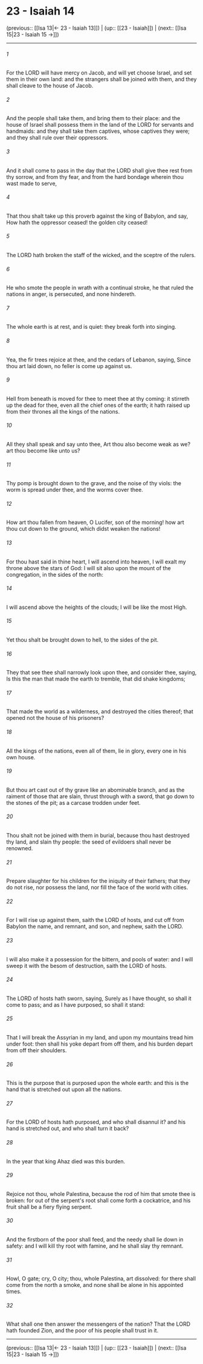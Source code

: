 # 23 - Isaiah 14

(previous:: [[Isa 13|← 23 - Isaiah 13]]) | (up:: [[23 - Isaiah]]) | (next:: [[Isa 15|23 - Isaiah 15 →]])

***


###### 1 
For the LORD will have mercy on Jacob, and will yet choose Israel, and set them in their own land: and the strangers shall be joined with them, and they shall cleave to the house of Jacob. 

###### 2 
And the people shall take them, and bring them to their place: and the house of Israel shall possess them in the land of the LORD for servants and handmaids: and they shall take them captives, whose captives they were; and they shall rule over their oppressors. 

###### 3 
And it shall come to pass in the day that the LORD shall give thee rest from thy sorrow, and from thy fear, and from the hard bondage wherein thou wast made to serve, 

###### 4 
That thou shalt take up this proverb against the king of Babylon, and say, How hath the oppressor ceased! the golden city ceased! 

###### 5 
The LORD hath broken the staff of the wicked, and the sceptre of the rulers. 

###### 6 
He who smote the people in wrath with a continual stroke, he that ruled the nations in anger, is persecuted, and none hindereth. 

###### 7 
The whole earth is at rest, and is quiet: they break forth into singing. 

###### 8 
Yea, the fir trees rejoice at thee, and the cedars of Lebanon, saying, Since thou art laid down, no feller is come up against us. 

###### 9 
Hell from beneath is moved for thee to meet thee at thy coming: it stirreth up the dead for thee, even all the chief ones of the earth; it hath raised up from their thrones all the kings of the nations. 

###### 10 
All they shall speak and say unto thee, Art thou also become weak as we? art thou become like unto us? 

###### 11 
Thy pomp is brought down to the grave, and the noise of thy viols: the worm is spread under thee, and the worms cover thee. 

###### 12 
How art thou fallen from heaven, O Lucifer, son of the morning! how art thou cut down to the ground, which didst weaken the nations! 

###### 13 
For thou hast said in thine heart, I will ascend into heaven, I will exalt my throne above the stars of God: I will sit also upon the mount of the congregation, in the sides of the north: 

###### 14 
I will ascend above the heights of the clouds; I will be like the most High. 

###### 15 
Yet thou shalt be brought down to hell, to the sides of the pit. 

###### 16 
They that see thee shall narrowly look upon thee, and consider thee, saying, Is this the man that made the earth to tremble, that did shake kingdoms; 

###### 17 
That made the world as a wilderness, and destroyed the cities thereof; that opened not the house of his prisoners? 

###### 18 
All the kings of the nations, even all of them, lie in glory, every one in his own house. 

###### 19 
But thou art cast out of thy grave like an abominable branch, and as the raiment of those that are slain, thrust through with a sword, that go down to the stones of the pit; as a carcase trodden under feet. 

###### 20 
Thou shalt not be joined with them in burial, because thou hast destroyed thy land, and slain thy people: the seed of evildoers shall never be renowned. 

###### 21 
Prepare slaughter for his children for the iniquity of their fathers; that they do not rise, nor possess the land, nor fill the face of the world with cities. 

###### 22 
For I will rise up against them, saith the LORD of hosts, and cut off from Babylon the name, and remnant, and son, and nephew, saith the LORD. 

###### 23 
I will also make it a possession for the bittern, and pools of water: and I will sweep it with the besom of destruction, saith the LORD of hosts. 

###### 24 
The LORD of hosts hath sworn, saying, Surely as I have thought, so shall it come to pass; and as I have purposed, so shall it stand: 

###### 25 
That I will break the Assyrian in my land, and upon my mountains tread him under foot: then shall his yoke depart from off them, and his burden depart from off their shoulders. 

###### 26 
This is the purpose that is purposed upon the whole earth: and this is the hand that is stretched out upon all the nations. 

###### 27 
For the LORD of hosts hath purposed, and who shall disannul it? and his hand is stretched out, and who shall turn it back? 

###### 28 
In the year that king Ahaz died was this burden. 

###### 29 
Rejoice not thou, whole Palestina, because the rod of him that smote thee is broken: for out of the serpent's root shall come forth a cockatrice, and his fruit shall be a fiery flying serpent. 

###### 30 
And the firstborn of the poor shall feed, and the needy shall lie down in safety: and I will kill thy root with famine, and he shall slay thy remnant. 

###### 31 
Howl, O gate; cry, O city; thou, whole Palestina, art dissolved: for there shall come from the north a smoke, and none shall be alone in his appointed times. 

###### 32 
What shall one then answer the messengers of the nation? That the LORD hath founded Zion, and the poor of his people shall trust in it.

***

(previous:: [[Isa 13|← 23 - Isaiah 13]]) | (up:: [[23 - Isaiah]]) | (next:: [[Isa 15|23 - Isaiah 15 →]])
